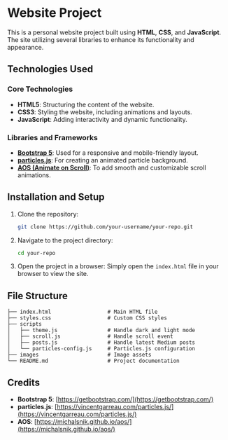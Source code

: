 # Website Project

This is a personal website project built using **HTML**, **CSS**, and **JavaScript**. The site utilizing several libraries to enhance its functionality and appearance.

## Technologies Used

### Core Technologies
- **HTML5**: Structuring the content of the website.
- **CSS3**: Styling the website, including animations and layouts.
- **JavaScript**: Adding interactivity and dynamic functionality.

### Libraries and Frameworks
- **[Bootstrap 5](https://getbootstrap.com/)**: Used for a responsive and mobile-friendly layout.
- **[particles.js](https://vincentgarreau.com/particles.js/)**: For creating an animated particle background.
- **[AOS (Animate on Scroll)](https://michalsnik.github.io/aos/)**: To add smooth and customizable scroll animations.

## Installation and Setup

1. Clone the repository:
   ```bash
   git clone https://github.com/your-username/your-repo.git
   ```

2. Navigate to the project directory:
   ```bash
   cd your-repo
   ```

3. Open the project in a browser:
   Simply open the `index.html` file in your browser to view the site.

## File Structure
```
├── index.html                  # Main HTML file
├── styles.css                  # Custom CSS styles
├── scripts
│   ├── theme.js                # Handle dark and light mode
│   ├── scroll.js               # Handle scroll event
│   ├── posts.js                # Handle latest Medium posts
│   └── particles-config.js     # Particles.js configuration
├── images                      # Image assets
└── README.md                   # Project documentation
```

## Credits

- **Bootstrap 5**: [https://getbootstrap.com/](https://getbootstrap.com/)
- **particles.js**: [https://vincentgarreau.com/particles.js/](https://vincentgarreau.com/particles.js/)
- **AOS**: [https://michalsnik.github.io/aos/](https://michalsnik.github.io/aos/)